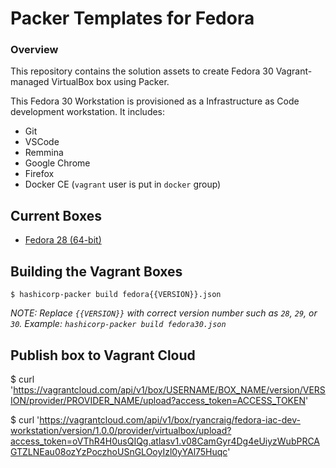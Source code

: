 
# Packer Templates for Fedora

### Overview

This repository contains the solution assets to create Fedora 30 Vagrant-managed VirtualBox box using Packer.

This Fedora 30 Workstation is provisioned as a Infrastructure as Code development workstation. It includes:

* Git
* VSCode
* Remmina
* Google Chrome
* Firefox
* Docker CE (`vagrant` user is put in `docker` group)

## Current Boxes

* [Fedora 28 (64-bit)](https://atlas.hashicorp.com/inclusivedesign/boxes/fedora28)

## Building the Vagrant Boxes

```
$ hashicorp-packer build fedora{{VERSION}}.json
```

_NOTE: Replace `{{VERSION}}` with correct version number such as `28`, `29`, or `30`.  Example: `hashicorp-packer build fedora30.json`_

## Publish box to Vagrant Cloud
$ curl 'https://vagrantcloud.com/api/v1/box/USERNAME/BOX_NAME/version/VERSION/provider/PROVIDER_NAME/upload?access_token=ACCESS_TOKEN'

$ curl 'https://vagrantcloud.com/api/v1/box/ryancraig/fedora-iac-dev-workstation/version/1.0.0/provider/virtualbox/upload?access_token=oVThR4H0usQIQg.atlasv1.v08CamGyr4Dg4eUiyzWubPRCAGTZLNEau08ozYzPoczhoUSnGLOoyIzl0yYAl75Huqc'